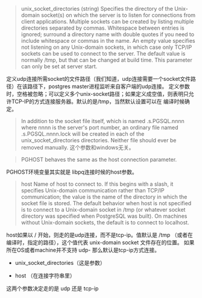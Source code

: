 
>unix_socket_directories (string)
Specifies the directory of the Unix-domain socket(s) on which the server is to listen for connections from client applications. Multiple sockets can be created by listing multiple directories separated by commas. Whitespace between entries is ignored; surround a directory name with double quotes if you need to include whitespace or commas in the name. An empty value specifies not listening on any Unix-domain sockets, in which case only TCP/IP sockets can be used to connect to the server. The default value is normally /tmp, but that can be changed at build time. This parameter can only be set at server start.

定义udp连接所需socket的文件路径（我们知道，udp连接需要一个socket文件路径）在该路径下，postgres master进程监听来自客户端的udp连接。
定义参数时，空格被忽略；可以定义多个unix-socket路径；如果定义成空值，则表明只允许TCP-IP的方式连接服务器。默认的是/tmp，当然默认设置可以在
编译时候确定。

>In addition to the socket file itself, which is named .s.PGSQL.nnnn where nnnn is the server's port number, an ordinary file named .s.PGSQL.nnnn.lock will be created in each of the unix_socket_directories directories. Neither file should ever be removed manually.
这个参数和windows无关。



>PGHOST behaves the same as the host connection parameter.

PGHOST环境变量其实就是 libpq连接时候的host参数。

>host
Name of host to connect to. If this begins with a slash, it specifies Unix-domain communication rather than TCP/IP communication; the value is the name of the directory in which the socket file is stored. The default behavior when host is not specified is to connect to a Unix-domain socket in /tmp (or whatever socket directory was specified when PostgreSQL was built). On machines without Unix-domain sockets, the default is to connect to localhost.

host如果以 / 开始，则走的是udp连接，而不是tcp-ip。值默认是 /tmp （或者在编译时，指定的路径），这个值代表 unix-domain socket 文件存在的位置。
如果所在OS或者machine并不支持 udp- 那么默认是tcp-ip方式连接。



- unix_socket_directories（这是参数）

- host （在连接字符串里）

这两个参数决定走的是 udp 还是 tcp-ip

